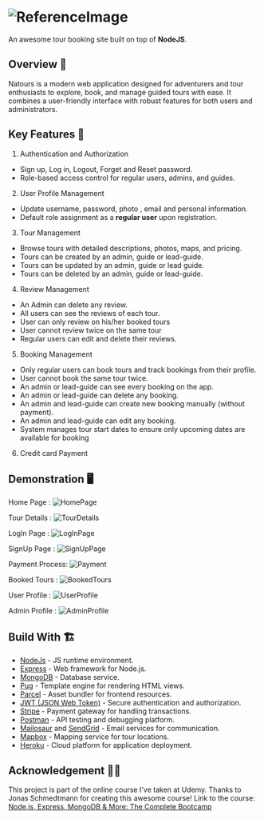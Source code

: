 # ![ReferenceImage](/public/img/logo-green.png)

An awesome tour booking site built on top of **NodeJS**.

## Overview 🧐

Natours is a modern web application designed for adventurers and tour enthusiasts to explore, book, and manage guided tours with ease. It combines a user-friendly interface with robust features for both users and administrators.

## Key Features 📝

1. Authentication and Authorization

- Sign up, Log in, Logout, Forget and Reset password.
- Role-based access control for regular users, admins, and guides.

2. User Profile Management

- Update username, password, photo , email and personal information.
- Default role assignment as a **regular user** upon registration.

3. Tour Management

- Browse tours with detailed descriptions, photos, maps, and pricing.
- Tours can be created by an admin, guide or lead-guide.
- Tours can be updated by an admin, guide or lead guide.
- Tours can be deleted by an admin, guide or lead-guide.

4. Review Management

- An Admin can delete any review.
- All users can see the reviews of each tour.
- User can only review on his/her booked tours
- User cannot review twice on the same tour
- Regular users can edit and delete their reviews.

5. Booking Management

- Only regular users can book tours and track bookings from their profile.
- User cannot book the same tour twice.
- An admin or lead-guide can see every booking on the app.
- An admin or lead-guide can delete any booking.
- An admin and lead-guide can create new booking manually (without payment).
- An admin and lead-guide can edit any booking.
- System manages tour start dates to ensure only upcoming dates are available for booking

6. Credit card Payment

## Demonstration 🖥

Home Page :
![HomePage](https://raw.githubusercontent.com/noorahmed17/Natours---API/master/public/screenshots/home.gif)

Tour Details :
![TourDetails](/public/screenshots/tour.gif)

LogIn Page :
![LogInPage](/public/screenshots/login.gif)

SignUp Page :
![SignUpPage](/public/screenshots/signup.gif)

Payment Process:
![Payment](/public/screenshots/payment.gif)

Booked Tours :
![BookedTours](/public/screenshots/bookedTours.jpg)

User Profile :
![UserProfile](/public/screenshots/user.png)

Admin Profile :
![AdminProfile](/public/screenshots/admin.png)

## Build With 🏗

- [NodeJs](https://nodejs.org/en/) - JS runtime environment.
- [Express](https://expressjs.com/) - Web framework for Node.js.
- [MongoDB](https://www.mongodb.com/) - Database service.
- [Pug](https://pugjs.org/) - Template engine for rendering HTML views.
- [Parcel](https://parceljs.org/) - Asset bundler for frontend resources.
- [JWT (JSON Web Token)](https://jwt.io/) - Secure authentication and authorization.
- [Stripe](https://stripe.com/) - Payment gateway for handling transactions.
- [Postman](https://www.postman.com/) - API testing and debugging platform.
- [Mailosaur](https://mailosaur.com/) and [SendGrid](https://sendgrid.com/) - Email services for communication.
- [Mapbox](https://www.mapbox.com/) - Mapping service for tour locations.
- [Heroku](https://www.heroku.com/) - Cloud platform for application deployment.

## Acknowledgement 🙏🏻

This project is part of the online course I've taken at Udemy. Thanks to Jonas Schmedtmann for creating this awesome course! Link to the course: [Node.js, Express, MongoDB & More: The Complete Bootcamp](https://www.udemy.com/course/nodejs-express-mongodb-bootcamp/)
